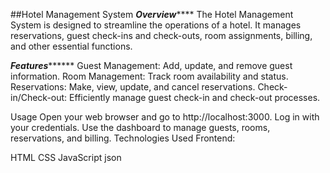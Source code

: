 ##Hotel Management System
*************Overview*****************
The Hotel Management System is designed to streamline the operations of a hotel. It manages reservations, guest check-ins and check-outs, room assignments, billing, and other essential functions.

 *************Features*******************
Guest Management: Add, update, and remove guest information.
Room Management: Track room availability and status.
Reservations: Make, view, update, and cancel reservations.
Check-in/Check-out: Efficiently manage guest check-in and check-out processes.

Usage
Open your web browser and go to http://localhost:3000.
Log in with your credentials.
Use the dashboard to manage guests, rooms, reservations, and billing.
Technologies Used
Frontend:

HTML
CSS
JavaScript
json


